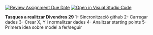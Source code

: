 [![Review Assignment Due Date](https://classroom.github.com/assets/deadline-readme-button-22041afd0340ce965d47ae6ef1cefeee28c7c493a6346c4f15d667ab976d596c.svg)](https://classroom.github.com/a/USx538Ll)
[![Open in Visual Studio Code](https://classroom.github.com/assets/open-in-vscode-2e0aaae1b6195c2367325f4f02e2d04e9abb55f0b24a779b69b11b9e10269abc.svg)](https://classroom.github.com/online_ide?assignment_repo_id=17282211&assignment_repo_type=AssignmentRepo)

**Tasques a realitzar Divendres 29**
1- Sincronització github
2- Carregar dades
3- Crear X, Y i normalitzar dades
4- Analitzar starting points
5- Primera idea sobre model a fer/seguir

